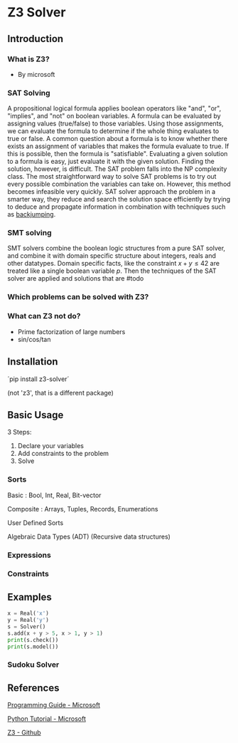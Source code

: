 # Z3 Solver

## Introduction

### What is Z3?

- By microsoft

### SAT Solving

A propositional logical formula applies boolean operators like "and", "or",
"implies", and "not" on boolean variables. A formula can be evaluated by
assigning values (true/false) to those variables.
Using those assignments, we can evaluate the formula to determine if the whole
thing evaluates to true or false. A common question about a formula is to know
whether there exists an assignment of variables that makes the formula evaluate
to true.
If this is possible, then the formula is "satisfiable". Evaluating a given
solution to a formula is easy, just evaluate it with the given solution.
Finding the solution, however, is difficult. The SAT problem falls into the NP
complexity class. The most straightforward way to solve SAT problems is to try
out every possible combination the variables can take on. However, this method
becomes infeasible very quickly. SAT solver approach the problem in a smarter
way, they reduce and search the solution space efficiently by trying to deduce
and propagate information in combination with techniques such as
[backjumping](https://en.wikipedia.org/wiki/Conflict-driven_clause_learning).

### SMT solving

SMT solvers combine the boolean logic structures from a pure SAT solver, and
combine it with domain specific structure about integers, reals and other
datatypes. Domain specific facts, like the constraint $x+y \leq 42$ are
treated like a single boolean variable $p$. Then the techniques of the SAT
solver are applied and solutions that are #todo

### Which problems can be solved with Z3?

### What can Z3 not do?

- Prime factorization of large numbers
- sin/cos/tan

## Installation

´pip install z3-solver´

(not 'z3', that is a different package)

## Basic Usage

3 Steps:

1. Declare your variables
2. Add constraints to the problem
3. Solve

### Sorts

Basic : Bool, Int, Real, Bit-vector

Composite : Arrays, Tuples, Records, Enumerations

User Defined Sorts

Algebraic Data Types (ADT) (Recursive data structures)

### Expressions

### Constraints

## Examples

```python
x = Real('x')
y = Real('y')
s = Solver()
s.add(x + y > 5, x > 1, y > 1)
print(s.check())
print(s.model())
```



### Sudoku Solver

## References

[Programming Guide - Microsoft](https://z3prover.github.io/papers/programmingz3.html)

[Python Tutorial - Microsoft](https://microsoft.github.io/z3guide/programming/Z3%20Python%20-%20Readonly/Introduction)

[Z3 - Github](https://github.com/Z3Prover/z3)
